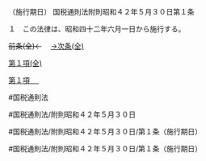 （施行期日）
国税通則法附則昭和４２年５月３０日第１条

１　この法律は、昭和四十二年六月一日から施行する。

~~前条(全)←~~　  [→次条(全)](国税通則法＿＿＿＿附則昭和４２年５月３０日第２条_.md)

[第１項(全)](国税通則法＿＿＿＿附則昭和４２年５月３０日第１条第１項_.md)  

[第１項 　 ](国税通則法＿＿＿＿附則昭和４２年５月３０日第１条第１項.md)  

#国税通則法

#国税通則法/附則昭和４２年５月３０日

#国税通則法/附則昭和４２年５月３０日/第１条（施行期日）

#国税通則法/附則昭和４２年５月３０日/第１条（施行期日）

